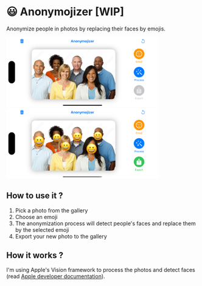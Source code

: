 # 😃 Anonymojizer [WIP]
Anonymize people in photos by replacing their faces by emojis.

<img src="./Anonymojizer/Resources/before.png" width="400">
<img src="./Anonymojizer/Resources/after.png" width="400">

## How to use it ?
1. Pick a photo from the gallery
2. Choose an emoji
3. The anonymization process will detect people's faces and replace them by the selected emoji
4. Export your new photo to the gallery

## How it works ?
I'm using Apple's Vision framework to process the photos and detect faces (read [Apple developer documentation](https://developer.apple.com/documentation/vision)).
